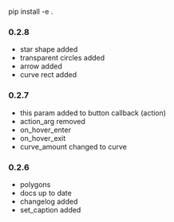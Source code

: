 pip install -e .

### 0.2.8

- star shape added
- transparent circles added
- arrow added
- curve rect added


### 0.2.7

- this param added to button callback (action)
- action_arg removed
- on_hover_enter 
- on_hover_exit 
- curve_amount changed to curve

### 0.2.6

- polygons
- docs up to date
- changelog added
- set_caption added






